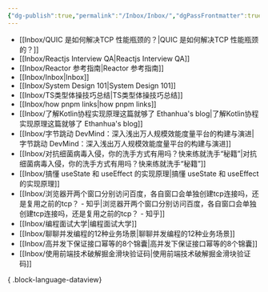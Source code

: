 ```yaml
---
{"dg-publish":true,"permalink":"/Inbox/Inbox/","dgPassFrontmatter":true}
---
```


- [[Inbox/QUIC 是如何解决TCP 性能瓶颈的？\|QUIC 是如何解决TCP 性能瓶颈的？]]
- [[Inbox/Reactjs Interview QA\|Reactjs Interview QA]]
- [[Inbox/Reactor 参考指南\|Reactor 参考指南]]
- [[Inbox/Inbox\|Inbox]]
- [[Inbox/System Design 101\|System Design 101]]
- [[Inbox/TS类型体操技巧总结\|TS类型体操技巧总结]]
- [[Inbox/how pnpm links\|how pnpm links]]
- [[Inbox/了解Kotlin协程实现原理这篇就够了 Ethanhua's blog\|了解Kotlin协程实现原理这篇就够了 Ethanhua's blog]]
- [[Inbox/字节跳动 DevMind：深入浅出万人规模效能度量平台的构建与演进\|字节跳动 DevMind：深入浅出万人规模效能度量平台的构建与演进]]
- [[Inbox/对抗细菌病毒入侵，你的洗手方式有用吗？快来练就洗手“秘籍”\|对抗细菌病毒入侵，你的洗手方式有用吗？快来练就洗手“秘籍”]]
- [[Inbox/搞懂 useState 和 useEffect 的实现原理\|搞懂 useState 和 useEffect 的实现原理]]
- [[Inbox/浏览器开两个窗口分别访问百度，各自窗口会单独创建tcp连接吗，还是复用之前的tcp？ - 知乎\|浏览器开两个窗口分别访问百度，各自窗口会单独创建tcp连接吗，还是复用之前的tcp？ - 知乎]]
- [[Inbox/编程面试大学\|编程面试大学]]
- [[Inbox/聊聊并发编程的12种业务场景\|聊聊并发编程的12种业务场景]]
- [[Inbox/高并发下保证接口幂等的8个锦囊\|高并发下保证接口幂等的8个锦囊]]
- [[Inbox/使用前端技术破解掘金滑块验证码\|使用前端技术破解掘金滑块验证码]]

{ .block-language-dataview}